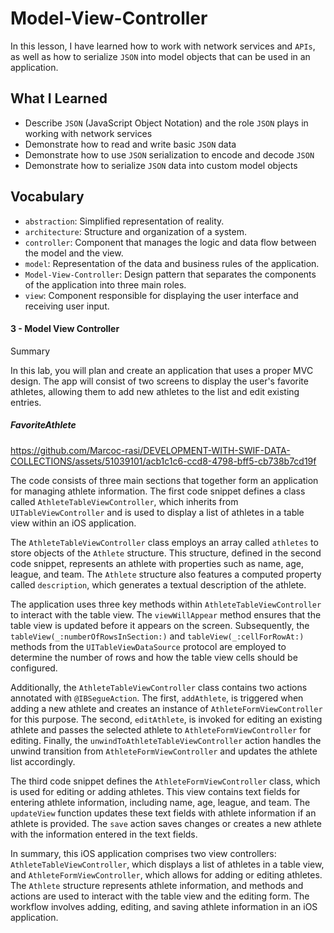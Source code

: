 # Model-View-Controller

In this lesson, I have learned how to work with network services and `APIs`, as well as how to serialize `JSON` into model objects that can be used in an application.

## What I Learned

- Describe `JSON` (JavaScript Object Notation) and the role `JSON` plays in working with network services
- Demonstrate how to read and write basic `JSON` data
- Demonstrate how to use `JSON` serialization to encode and decode `JSON`
- Demonstrate how to serialize `JSON` data into custom model objects


## Vocabulary
- `abstraction`: Simplified representation of reality.
- `architecture`: Structure and organization of a system.
- `controller`: Component that manages the logic and data flow between the model and the view.
- `model`: Representation of the data and business rules of the application.
- `Model-View-Controller`: Design pattern that separates the components of the application into three main roles.
- `view`: Component responsible for displaying the user interface and receiving user input.

#### 3 - Model View Controller

Summary

In this lab, you will plan and create an application that uses a proper MVC design. The app will consist of two screens to display the user's favorite athletes, allowing them to add new athletes to the list and edit existing entries.

##### FavoriteAthlete

https://github.com/Marcoc-rasi/DEVELOPMENT-WITH-SWIF-DATA-COLLECTIONS/assets/51039101/acb1c1c6-ccd8-4798-bff5-cb738b7cd19f

The code consists of three main sections that together form an application for managing athlete information. The first code snippet defines a class called `AthleteTableViewController`, which inherits from `UITableViewController` and is used to display a list of athletes in a table view within an iOS application.

The `AthleteTableViewController` class employs an array called `athletes` to store objects of the `Athlete` structure. This structure, defined in the second code snippet, represents an athlete with properties such as name, age, league, and team. The `Athlete` structure also features a computed property called `description`, which generates a textual description of the athlete.

The application uses three key methods within `AthleteTableViewController` to interact with the table view. The `viewWillAppear` method ensures that the table view is updated before it appears on the screen. Subsequently, the `tableView(_:numberOfRowsInSection:)` and `tableView(_:cellForRowAt:)` methods from the `UITableViewDataSource` protocol are employed to determine the number of rows and how the table view cells should be configured.

Additionally, the `AthleteTableViewController` class contains two actions annotated with `@IBSegueAction`. The first, `addAthlete`, is triggered when adding a new athlete and creates an instance of `AthleteFormViewController` for this purpose. The second, `editAthlete`, is invoked for editing an existing athlete and passes the selected athlete to `AthleteFormViewController` for editing. Finally, the `unwindToAthleteTableViewController` action handles the unwind transition from `AthleteFormViewController` and updates the athlete list accordingly.

The third code snippet defines the `AthleteFormViewController` class, which is used for editing or adding athletes. This view contains text fields for entering athlete information, including name, age, league, and team. The `updateView` function updates these text fields with athlete information if an athlete is provided. The `save` action saves changes or creates a new athlete with the information entered in the text fields.

In summary, this iOS application comprises two view controllers: `AthleteTableViewController`, which displays a list of athletes in a table view, and `AthleteFormViewController`, which allows for adding or editing athletes. The `Athlete` structure represents athlete information, and methods and actions are used to interact with the table view and the editing form. The workflow involves adding, editing, and saving athlete information in an iOS application.
